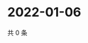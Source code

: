 # 2022-01-06

共 0 条

<!-- BEGIN WEIBO -->
<!-- 最后更新时间 Thu Jan 06 2022 03:08:06 GMT+0800 (China Standard Time) -->

<!-- END WEIBO -->
